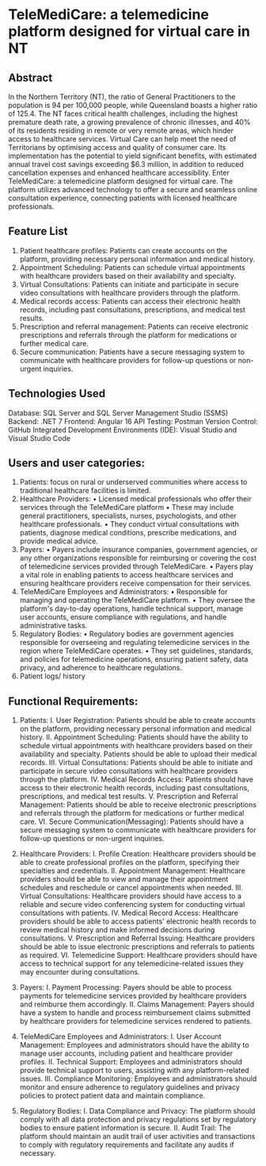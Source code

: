 # TeleMediCare: a telemedicine platform designed for virtual care in NT

## Abstract 
In the Northern Territory (NT), the ratio of General Practitioners to the population is 94 per 100,000 people, while Queensland boasts a higher ratio of 125.4. The NT faces critical health challenges, including the highest premature death rate, a growing prevalence of chronic illnesses, and 40% of its residents residing in remote or very remote areas, which hinder access to healthcare services. Virtual Care can help meet the need of Territorians by optimising access and quality of consumer care. Its implementation has the potential to yield significant benefits, with estimated annual travel cost savings exceeding $6.3 million, in addition to reduced cancellation expenses and enhanced healthcare accessibility. Enter TeleMediCare: a telemedicine platform designed for virtual care. The platform utilizes advanced technology to offer a secure and seamless online consultation experience, connecting patients with licensed healthcare professionals.

## Feature List 
1.	Patient healthcare profiles: Patients can create accounts on the platform, providing necessary personal information and medical history. 
2.	Appointment Scheduling: Patients can schedule virtual appointments with healthcare providers based on their availability and specialty.
3.	Virtual Consultations: Patients can initiate and participate in secure video consultations with healthcare providers through the platform. 
4.	Medical records access: Patients can access their electronic health records, including past consultations, prescriptions, and medical test results.
5.	Prescription and referral management: Patients can receive electronic prescriptions and referrals through the platform for medications or further medical care. 
6.	Secure communication: Patients have a secure messaging system to communicate with healthcare providers for follow-up questions or non-urgent inquiries.

## Technologies Used
Database: SQL Server and SQL Server Management Studio (SSMS)
Backend: .NET 7
Frontend: Angular 16
API Testing: Postman
Version Control: GitHub
Integrated Development Environments (IDE): Visual Studio and Visual Studio Code


## Users and user categories:

1. Patients: focus on rural or underserved communities where access to traditional healthcare facilities is limited.
2. Healthcare Providers:
   • Licensed medical professionals who offer their services through the TeleMediCare platform
   • These may include general practitioners, specialists, nurses, psychologists, and other healthcare professionals.
   • They conduct virtual consultations with patients, diagnose medical conditions, prescribe medications, and provide medical advice.
3. Payers:
   • Payers include insurance companies, government agencies, or any other organizations responsible for reimbursing or covering the cost of telemedicine services provided through TeleMediCare.
   • Payers play a vital role in enabling patients to access healthcare services and ensuring healthcare providers receive compensation for their services.
4. TeleMediCare Employees and Administrators:
   • Responsible for managing and operating the TeleMediCare platform.
   • They oversee the platform's day-to-day operations, handle technical support, manage user accounts, ensure compliance with regulations, and handle administrative tasks.
5. Regulatory Bodies:
   • Regulatory bodies are government agencies responsible for overseeing and regulating telemedicine services in the region where TeleMediCare operates.
   • They set guidelines, standards, and policies for telemedicine operations, ensuring patient safety, data privacy, and adherence to healthcare regulations.
6. Patient logs/ history

## Functional Requirements:

1. Patients:
   I. User Registration: Patients should be able to create accounts on the platform, providing necessary personal information and medical history.
   II. Appointment Scheduling: Patients should have the ability to schedule virtual appointments with healthcare providers based on their availability and specialty. Patients should be able to upload their medical records.
   III. Virtual Consultations: Patients should be able to initiate and participate in secure video consultations with healthcare providers through the platform.
   IV. Medical Records Access: Patients should have access to their electronic health records, including past consultations, prescriptions, and medical test results.
   V. Prescription and Referral Management: Patients should be able to receive electronic prescriptions and referrals through the platform for medications or further medical care.
   VI. Secure Communication(Messaging): Patients should have a secure messaging system to communicate with healthcare providers for follow-up questions or non-urgent inquiries.

2. Healthcare Providers:
   I. Profile Creation: Healthcare providers should be able to create professional profiles on the platform, specifying their specialties and credentials.
   II. Appointment Management: Healthcare providers should be able to view and manage their appointment schedules and reschedule or cancel appointments when needed.
   III. Virtual Consultations: Healthcare providers should have access to a reliable and secure video conferencing system for conducting virtual consultations with patients.
   IV. Medical Record Access: Healthcare providers should be able to access patients' electronic health records to review medical history and make informed decisions during consultations.
   V. Prescription and Referral Issuing: Healthcare providers should be able to issue electronic prescriptions and referrals to patients as required.
   VI. Telemedicine Support: Healthcare providers should have access to technical support for any telemedicine-related issues they may encounter during consultations.

3. Payers:
   I. Payment Processing: Payers should be able to process payments for telemedicine services provided by healthcare providers and reimburse them accordingly.
   II. Claims Management: Payers should have a system to handle and process reimbursement claims submitted by healthcare providers for telemedicine services rendered to patients.

4. TeleMediCare Employees and Administrators:
   I. User Account Management: Employees and administrators should have the ability to manage user accounts, including patient and healthcare provider profiles.
   II. Technical Support: Employees and administrators should provide technical support to users, assisting with any platform-related issues.
   III. Compliance Monitoring: Employees and administrators should monitor and ensure adherence to regulatory guidelines and privacy policies to protect patient data and maintain compliance.

5. Regulatory Bodies:
   I. Data Compliance and Privacy: The platform should comply with all data protection and privacy regulations set by regulatory bodies to ensure patient information is secure.
   II. Audit Trail: The platform should maintain an audit trail of user activities and transactions to comply with regulatory requirements and facilitate any audits if necessary.
